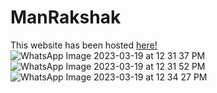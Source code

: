 # ManRakshak
This website has been hosted [here!](https://devanshmathur10.github.io/ManRakshak/)
![WhatsApp Image 2023-03-19 at 12 31 37 PM](https://user-images.githubusercontent.com/93263435/226199133-6a6d5dd0-21d0-40b9-a7e3-c764e4bf592a.jpeg)
![WhatsApp Image 2023-03-19 at 12 31 52 PM](https://user-images.githubusercontent.com/93263435/226199135-5f8c196d-8f49-45ed-be8d-6af36e324757.jpeg)
![WhatsApp Image 2023-03-19 at 12 34 27 PM](https://user-images.githubusercontent.com/93263435/226199137-d8a45a0b-93bf-42ea-b853-ab8c54984929.jpeg)
